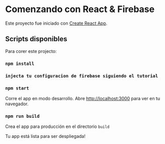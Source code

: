 # Comenzando con React & Firebase

Este proyecto fue iniciado con [Create React App](https://github.com/facebook/create-react-app).

## Scripts disponibles

Para corer este projecto:

### `npm install`
### `injecta tu configuracion de firebase siguiendo el tutorial`
### `npm start`

Corre el app en modo desarrollo.
Abre [http://localhost:3000](http://localhost:3000) para ver en tu navegador.

### `npm run build`

Crea el app para producción en el directorio `build`

Tu app está lista para ser despliegada!
